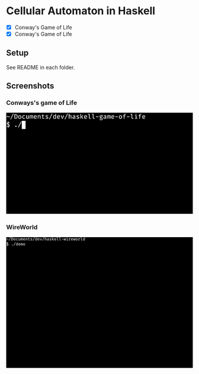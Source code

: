 # Cellular Automaton in Haskell

* [x] Conway's Game of Life
* [x] Conway's Game of Life

## Setup
See README in each folder.

## Screenshots

### Conways's game of Life
![](game-of-life/demo.gif)

### WireWorld
![](wireworld/demo.gif)
